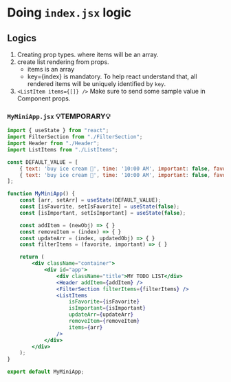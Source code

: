 # Doing `index.jsx` logic

## Logics

1. Creating prop types. where items will be an array.
2. create list rendering from props.
    - items is an array
    - key={index} is mandatory. To help react understand that, all rendered items will be uniquely identified by `key`.
3. `<ListItem items={[]} />` Make sure to send some sample value in Component props.

### `MyMiniApp.jsx` 💡TEMPORARY💡

```jsx
import { useState } from "react";
import FilterSection from "./FilterSection";
import Header from "./Header";
import ListItems from "./ListItems";

const DEFAULT_VALUE = [
    { text: 'buy ice cream 🍧', time: '10:00 AM', important: false, favorite: true, done: false },
    { text: 'buy ice cream 🍧', time: '10:00 AM', important: false, favorite: true, done: false },
];

function MyMiniApp() {
    const [arr, setArr] = useState(DEFAULT_VALUE);
    const [isFavorite, setIsFavorite] = useState(false);
    const [isImportant, setIsImportant] = useState(false);

    const addItem = (newObj) => { }
    const removeItem = (index) => { }
    const updateArr = (index, updatedObj) => { }
    const filterItems = (favorite, important) => { }

    return (
        <div className="container">
            <div id="app">
                <div className="title">MY TODO LIST</div>
                <Header addItem={addItem} />
                <FilterSection filterItems={filterItems} />
                <ListItems
                    isFavorite={isFavorite}
                    isImportant={isImportant}
                    updateArr={updateArr}
                    removeItem={removeItem}
                    items={arr}
                />
            </div>
        </div>
    );
}

export default MyMiniApp;
```
